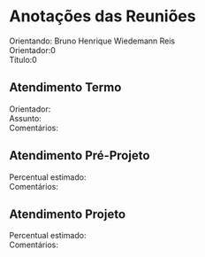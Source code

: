 # Anotações das Reuniões

Orientando: Bruno Henrique Wiedemann Reis  
Orientador:0  
Título:0

## Atendimento Termo

Orientador:  
Assunto:  
Comentários:  

## Atendimento Pré-Projeto

Percentual estimado:  
Comentários:  

## Atendimento Projeto

Percentual estimado:  
Comentários:  
